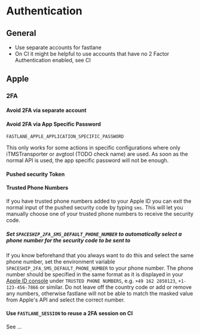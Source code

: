 # Authentication

## General

- Use separate accounts for fastlane
- On CI it might be helpful to use accounts that have no 2 Factor Authentication enabled, see CI

## Apple

### 2FA


#### Avoid 2FA via separate account

#### Avoid 2FA via App Specific Password

`FASTLANE_APPLE_APPLICATION_SPECIFIC_PASSWORD`

This only works for some actions in specific configurations where only iTMSTransporter or avgtool (TODO check name) are used. As soon as the normal API is used, the app specific password will not be enough.

#### Pushed security Token



#### Trusted Phone Numbers

If you have trusted phone numbers added to your Apple ID you can exit the normal input of the pushed security code by typing `sms`. This will let you manually choose one of your trusted phone numbers to receive the security code. 

##### Set `SPACESHIP_2FA_SMS_DEFAULT_PHONE_NUMBER` to automatically select a phone number for the security code to be sent to

If you know beforehand that you always want to do this and select the same phone number, set the environment variable `SPACESHIP_2FA_SMS_DEFAULT_PHONE_NUMBER` to your phone number. The phone number should be specified in the same format as it is displayed in your [Apple ID console](https://appleid.apple.com/) under `TRUSTED PHONE NUMBERS`, e.g. `+49 162 2850123`, `+1-123-456-7866` or similar. Do not leave off the country code or add or remove any numbers, otherwise fastlane will not be able to match the masked value from Apple's API and select the correct number.

#### Use `FASTLANE_SESSION` to reuse a 2FA session on CI

See ...
